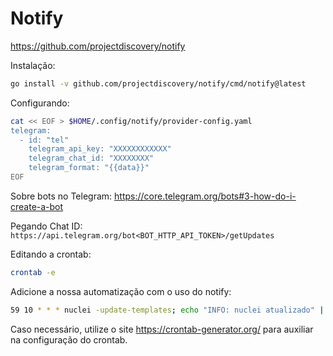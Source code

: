 # Notify

<https://github.com/projectdiscovery/notify>

Instalação:

```bash
go install -v github.com/projectdiscovery/notify/cmd/notify@latest
```

Configurando:

```bash
cat << EOF > $HOME/.config/notify/provider-config.yaml
telegram:
  - id: "tel"
    telegram_api_key: "XXXXXXXXXXXX"
    telegram_chat_id: "XXXXXXXX"
    telegram_format: "{{data}}"
EOF
```

Sobre bots no Telegram: <https://core.telegram.org/bots#3-how-do-i-create-a-bot>

Pegando Chat ID:  
``https://api.telegram.org/bot<BOT_HTTP_API_TOKEN>/getUpdates``

Editando a crontab:

```bash
crontab -e
```

Adicione a nossa automatização com o uso do notify:

```bash
59 10 * * * nuclei -update-templates; echo "INFO: nuclei atualizado" | /usr/bin/notify >/dev/null 2>&1 >/dev/null 2>&1
```

Caso necessário, utilize o site <https://crontab-generator.org/> para auxiliar na configuração do crontab.
